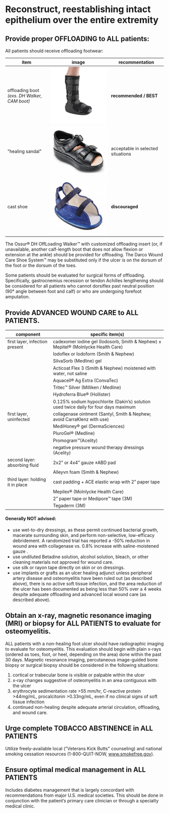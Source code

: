 # Reconstruct, reestablishing intact epithelium over the entire extremity

## Provide proper OFFLOADING to ALL patients:

All patients should receive offloading footwear: 

| item  | image  | recommentation  |
|---|---|---|
| offloading boot<br><i>(exs. DH Walker, CAM boot)</i>  |  ![OffloadingBoot](/assets/OffloadingBoot.jpg) | <b>recommended / BEST</b> | 
| "healing sandal"  |  ![HealingSandal](/assets/HealingSandal.jpg) | acceptable in selected situations |
| cast shoe  | ![cast shoe](/assets/CastShoe.jpg) | <b>discouraged</b> |

The Ossur® DH OffLoading Walker™ with customized offloading insert (or, if unavailable, another calf-length boot that does not allow flexion or extension at the ankle) should be provided for offloading. The Darco Wound Care Shoe System™ may be substituted only if the ulcer is on the dorsum of the foot or the dorsum of the toes. 

Some patients should be evaluated for surgical forms of offloading. Specifically, gastrocnemius recession or tendon Achilles lengthening should be considered for all patients who cannot dorsiflex past neutral position (90° angle between foot and calf) or who are undergoing forefoot amputation. 


## Provide ADVANCED WOUND CARE to ALL PATIENTS.

| component  | specific item(s)  |
|---|---|
| first layer, infection present  | cadexomer iodine gel (Iodosorb, Smith & Nephew) ± Mepitel® (Molnlycke Health Care) |
|  |  Iodoflex or Iodoform (Smith & Nephew) |
|  |  SilvaSorb (Medline) gel  |
|  |  Acticoat Flex 3 (Smith & Nephew) moistened with water, not saline  |
|  |  Aquacell® Ag Extra (ConvaTec)  |
|  |  Tritec™ Silver (Milliken  / Medline)  |
|  |  Hydroferra Blue® (Hollister)  |
|  |  0.125% sodium hypochlorite (Dakin’s) solution used twice daily for four days maximum  |
|  first layer, uninfected  |  collagenase ointment (Santyl, Smith & Nephew; avoid CarraKlenz with use)  |
|  |  MediHoney® gel (DermaSciences)  |
|  |  PluroGel® (Medline)  |
|  | Promogram™(Acelity)  |
|  |  negative pressure wound therapy dressings (Acelity)  |
| second layer: absorbing fluid |  2x2” or 4x4” gauze ±ABD pad  |
|  |  	Alleyvn foam (Smith & Nephew)  |
| third layer: holding it in place  | cast padding + ACE elastic wrap with 2” paper tape  |
|   | Mepilex® (Molnlycke Health Care)  |
|   | 2” paper tape or Medipore™ tape (3M)  |
|   | Tegaderm (3M)  |

#### Generally NOT advised: 
<ul> <li>use wet-to-dry dressings, as these permit continued bacterial growth, macerate surrounding skin, and perform non-selective, low-efficacy debridement. A randomized trial has reported a -50% reduction in wound area with collagenase vs. 0.8% increase with saline-moistened gauze .</li> 
<li>use undiluted Betadine solution, alcohol solution, bleach, or other cleaning materials not approved for wound care.</li>
<li>use silk or rayon tape directly on skin or on dressings.</li>
<li>use implants or grafts as an ulcer healing adjunct unless peripheral artery disease and osteomyelitis have been ruled out (as described above), there is no active soft tissue infection, and the area reduction of the ulcer has been documented as being less than 50% over a 4 weeks despite adequate offloading and advanced local wound care (as described above).</li> </ul>

## Obtain an x-ray, magnetic resonance imaging (MRI) or biopsy for ALL PATIENTS to evaluate for osteomyelitis.

ALL patients with a non-healing foot ulcer should have radiographic imaging to evaluate for osteomyelitis. This evaluation should begin with plain x-rays (ordered as toes, foot, or heel, depending on the area) done within the past 30 days. Magnetic resonance imaging, percutaneous image-guided bone biopsy or surgical biopsy should be considered in the following situations:
<ol>
<li>cortical or trabecular bone is visible or palpable within the ulcer</li>
<li>x-ray changes suggestive of osteomyelitis in an area contiguous with the ulcer</li>
<li>erythrocyte sedimentation rate >55 mm/hr, C-reactive protein >44mg/mL, procalcitonin >0.33ng/mL, even if no clinical signs of soft tissue infection</li>
<li>continued non-healing despite adequate arterial circulation, offloading, and wound care.</li>
</ol>


## Urge complete TOBACCO ABSTINENCE in ALL PATIENTS

Utilize freely-available local ("Veterans Kick Butts" counseling) and national smoking cessation resources (1-800-QUIT-NOW, www.smokefree.gov).

## Ensure optimal medical management in ALL PATIENTS

Includes diabetes management that is largely concordant with recommendations from major U.S. medical societies. This should be done in conjunction with the patient’s primary care clinician or through a specialty medical clinic.
